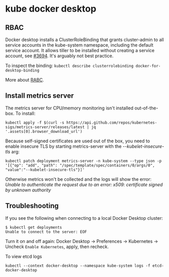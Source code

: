 # kube docker desktop


## RBAC

Docker desktop installs a ClusterRoleBinding that grants cluster-admin to all service accounts in the kube-system namespace, including the default service account. It allows tiller to be installed without creating a service account, see [#3694](https://github.com/docker/for-mac/issues/3694). It's arguably not best practice.

To inspect the binding: `kubectl describe clusterrolebinding docker-for-desktop-binding` 

More about [RABC](https://kubernetes.io/docs/reference/access-authn-authz/rbac/).

## Install metrics server

The metrics server for CPU/memory monitoring isn't installed out-of-the-box. To install:

```
kubectl apply -f $(curl -s https://api.github.com/repos/kubernetes-sigs/metrics-server/releases/latest | jq '.assets[0].browser_download_url')
```
Because self-signed certificates are used out of the box, you need to enable insecure TLS by starting metrics-server with the *--kubelet-insecure-tls* arg:
```
kubectl patch deployment metrics-server -n kube-system --type json -p '[{"op": "add", "path": "/spec/template/spec/containers/0/args/0", "value":"--kubelet-insecure-tls"}]' 
```
Otherwise metrics won't be collected and the logs will show the error: *Unable to authenticate the request due to an error: x509: certificate signed by unknown authority*

## Troubleshooting

If you see the following when connecting to a local Docker Desktop cluster: 
```
$ kubectl get deployments
Unable to connect to the server: EOF
```
Turn it on and off again: Docker Desktop -> Preferences -> Kubernetes -> Uncheck `Enable Kubernetes`, apply, then recheck.

To view etcd logs
```
kubectl --context docker-desktop --namespace kube-system logs -f etcd-docker-desktop
```

